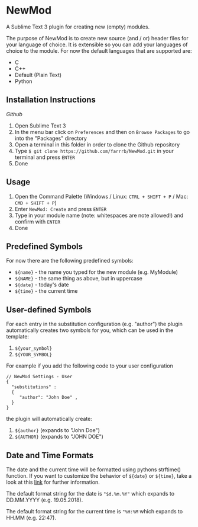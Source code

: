 NewMod
======
A Sublime Text 3 plugin for creating new (empty) modules.

The purpose of NewMod is to create new source (and / or) header files for your language of choice. It is
extensible so you can add your languages of choice to the module. For now the default languages that are
supported are:
- C
- C++
- Default (Plain Text)
- Python

Installation Instructions
-------------------------

*Github*

1. Open Sublime Text 3
2. In the menu bar click on `Preferences` and then on `Browse Packages` to go into the "Packages" directory
3. Open a terminal in this folder in order to clone the Github repository
4. Type `$ git clone https://github.com/farrrb/NewMod.git` in your terminal and press `ENTER`
5. Done


Usage
-----

1. Open the Command Palette (Windows / Linux: `CTRL + SHIFT + P` / Mac: `CMD + SHIFT + P`)
2. Enter `NewMod: Create` and press `ENTER`
3. Type in your module name (note: whitespaces are note allowed!) and confirm with `ENTER`
4. Done

Predefined Symbols
------------------
For now there are the following predefined symbols:

- `${name}` - the name you typed for the new module (e.g. MyModule)
- `${NAME}` - the same thing as above, but in uppercase
- `${date}` - today's date
- `${time}` - the current time

User-defined Symbols
--------------------
For each entry in the substitution configuration (e.g. "author") the plugin
automatically creates two symbols for you, which can be used in the template:

1. `${your_symbol}`
2. `${YOUR_SYMBOL}`

For example if you add the following code to your user configuration

```
// NewMod Settings - User
{
  "substitutions" :
  {
     "author": "John Doe" ,
  }
}
```
the plugin will automatically create:
1. `${author}` (expands to "John Doe")
2. `${AUTHOR}` (expands to "JOHN DOE")

Date and Time Formats
---------------------
The date and the current time will be formatted using pythons strftime() function.
If you want to customize the behavior of `${date}` or `${time}`, take a look at this
[link](https://docs.python.org/2/library/datetime.html#strftime-and-strptime-behavior)
for further information.

The default format string for the date is `"$d.%m.%Y"` which expands to DD.MM.YYYY (e.g. 19.05.2018).

The default format string for the current time is `"%H:%M` which expands to HH.MM (e.g. 22:47).

